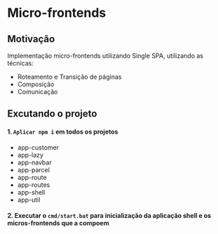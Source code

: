 # Micro-frontends

## Motivação

Implementação micro-frontends utilizando Single SPA, utilizando as técnicas:

- Roteamento e Transição de páginas
- Composição
- Comunicação

## Excutando o projeto

 #### 1. `Aplicar npm i` em todos os projetos
 - app-customer
 - app-lazy
 - app-navbar
 - app-parcel
 - app-route
 - app-routes
 - app-shell
 - app-util
  
  #### 2. Executar o `cmd/start.bat` para inicialização da aplicação shell e os micros-frontends que a compoem
